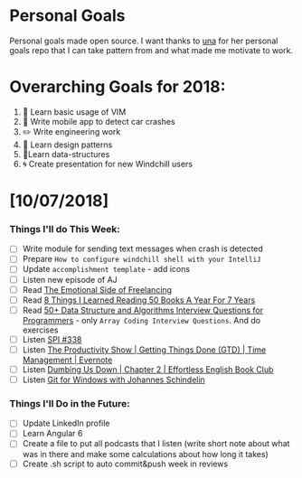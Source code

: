 Personal Goals
==============

Personal goals made open source. I want thanks to [una](https://github.com/una/personal-goals) for her personal goals repo that I can take pattern from and what made me motivate to work. 


# Overarching Goals for 2018:
1. 💛 Learn basic usage of VIM
2. 📱 Write mobile app to detect car crashes
3. ✏️ Write engineering work
4. 💚 Learn design patterns
5. 💙Learn data-structures
6. 🌀 Create presentation for new Windchill users


# [10/07/2018]

### Things I'll do This Week:

- [ ] Write module for sending text messages when crash is detected
- [ ] Prepare `How to configure windchill shell with your IntelliJ`
- [ ] Update `accomplishment template` - add icons
- [ ] Listen new episode of AJ
- [ ] Read [The Emotional Side of Freelancing](https://medium.com/s/story/the-emotional-side-of-freelancing-cec7aee7ef89)
- [ ] Read [8 Things I Learned Reading 50 Books A Year For 7 Years](https://medium.com/@krisgage/8-things-i-learned-reading-50-books-a-year-for-7-years-cb11c4acffb1)
- [ ] Read [50+ Data Structure and Algorithms Interview Questions for Programmers](https://hackernoon.com/50-data-structure-and-algorithms-interview-questions-for-programmers-b4b1ac61f5b0) - only `Array Coding Interview Questions`. And do exercises
- [ ] Listen [SPI #338](https://www.smartpassiveincome.com/podcasts/selling-a-book-overlooking-this-page-could-kill-sales-bryan-cohen/)
- [ ] Listen [The Productivity Show | Getting Things Done (GTD) | Time Management | Evernote](http://podplayer.net/?id=56193560)
- [ ] Listen [Dumbing Us Down | Chapter 2 | Effortless English Book Club](https://www.youtube.com/watch?v=0PRl4cv4sII)
- [ ] Listen [Git for Windows with Johannes Schindelin](https://www.allthingsgit.com/episodes/git_for_windows_with_johannes_schindelin.html)

### Things I'll Do in the Future:

- [ ] Update LinkedIn profile
- [ ] Learn Angular 6
- [ ] Create a file to put all podcasts that I listen (write short note about what was in there and make some calculations about how long it takes)
- [ ] Create .sh script to auto commit&push week in reviews
